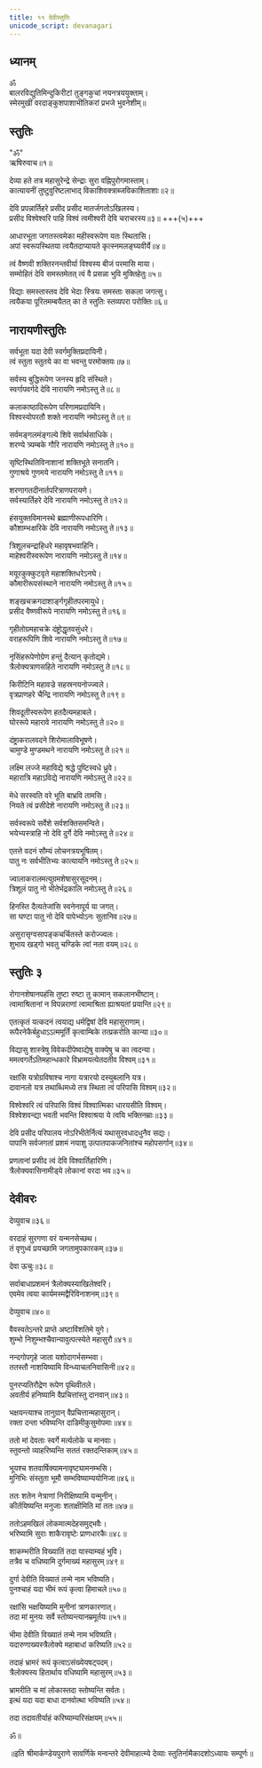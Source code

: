 ```yaml
---
title: ११ देवीस्तुतिः
unicode_script: devanagari
---
```


## ध्यानम् 
ॐ  
बालरविद्युतिमिन्दुकिरीटां तुङ्‌गकुचां नयनत्रययुक्ताम्।  
स्मेरमुखीं वरदाङ्‌कुशपाशाभीतिकरां प्रभजे भुवनेशीम्॥


## स्तुतिः
"ॐ"  
ऋषिरुवाच॥१॥

देव्या हते तत्र महासुरेन्द्रे सेन्द्राः सुरा वह्निपुरोगमास्ताम्।  
कात्यायनीं तुष्टुवुरिष्टलाभाद् विकाशिवक्त्राब्जविकाशिताशाः॥२॥


देवि प्रपन्नार्तिहरे प्रसीद प्रसीद मातर्जगतोऽखिलस्य।  
प्रसीद विश्‍वेश्‍वरि पाहि विश्‍वं त्वमीश्‍वरी देवि चराचरस्य॥३॥ +++(५)+++

आधारभूता जगतस्त्वमेका महीस्वरूपेण यतः स्थितासि।  
अपां स्वरूपस्थितया त्वयैतदाप्यायते कृत्स्नमलङ्‌घ्यवीर्ये॥४॥

त्वं वैष्णवी शक्तिरनन्तवीर्या विश्‍वस्य बीजं परमासि माया।  
सम्मोहितं देवि समस्तमेतत् त्वं वै प्रसन्ना भुवि मुक्तिहेतुः॥५॥

विद्याः समस्तास्तव देवि भेदाः स्त्रियः समस्ताः सकला जगत्सु।  
त्वयैकया पूरितमम्बयैतत् का ते स्तुतिः स्तव्यपरा परोक्तिः॥६॥

## नारायणीस्तुतिः
सर्वभूता यदा देवी स्वर्गमुक्तिप्रदायिनी।  
त्वं स्तुता स्तुतये का वा भवन्तु परमोक्तयः॥७॥

सर्वस्य बुद्धिरूपेण जनस्य हृदि संस्थिते।  
स्वर्गापवर्गदे देवि नारायणि नमोऽस्तु ते॥८॥

कलाकाष्ठादिरूपेण परिणामप्रदायिनि।  
विश्‍वस्योपरतौ शक्ते नारायणि नमोऽस्तु ते॥९॥

सर्वमङ्‌गलमंङ्‌गल्ये शिवे सर्वार्थसाधिके।  
शरण्ये त्र्यम्बके गौरि नारायणि नमोऽस्तु ते॥१०॥

सृष्टिस्थितिविनाशानां शक्तिभूते सनातनि।  
गुणाश्रये गुणमये नारायणि नमोऽस्तु ते॥११॥

शरणागतदीनार्तपरित्राणपरायणे।  
सर्वस्यार्तिहरे देवि नारायणि नमोऽस्तु ते॥१२॥

हंसयुक्तविमानस्थे ब्रह्माणीरूपधारिणि।  
कौशाम्भःक्षरिके देवि नारायणि नमोऽस्तु ते॥१३॥

त्रिशूलचन्द्राहिधरे महावृषभवाहिनि।  
माहेश्‍वरीस्वरूपेण नारायणि नमोऽस्तु ते॥१४॥

मयूरकुक्कुटवृते महाशक्तिधरेऽनघे।  
कौमारीरूपसंस्थाने नारायणि नमोऽस्तु ते॥१५॥

शङ्‌खचक्रगदाशाङ्‌र्गगृहीतपरमायुधे।  
प्रसीद वैष्णवीरूपे नारायणि नमोऽस्तु ते॥१६॥

गृहीतोग्रमहाचक्रे दंष्ट्रोद्धृतवसुंधरे।  
वराहरूपिणि शिवे नारायणि नमोऽस्तु ते॥१७॥

नृसिंहरूपेणोग्रेण हन्तुं दैत्यान् कृतोद्यमे।  
त्रैलोक्यत्राणसहिते नारायणि नमोऽस्तु ते॥१८॥

किरीटिनि महावज्रे सहस्रनयनोज्ज्वले।  
वृत्रप्राणहरे चैन्द्रि नारायणि नमोऽस्तु ते॥१९॥

शिवदूतीस्वरूपेण हतदैत्यमहाबले।  
घोररूपे महारावे नारायणि नमोऽस्तु ते॥२०॥

दंष्ट्राकरालवदने शिरोमालाविभूषणे।  
चामुण्डे मुण्डमथने नारायणि नमोऽस्तु ते॥२१॥

लक्ष्मि लज्जे महाविद्ये श्रद्धे पुष्टिस्वधे ध्रुवे।  
महारात्रि महाऽविद्ये नारायणि नमोऽस्तु ते॥२२॥

मेधे सरस्वति वरे भूति बाभ्रवि तामसि।  
नियते त्वं प्रसीदेशे नारायणि नमोऽस्तु ते॥२३॥

सर्वस्वरूपे सर्वेशे सर्वशक्तिसमन्विते।  
भयेभ्यस्त्राहि नो देवि दुर्गे देवि नमोऽस्तु ते॥२४॥

एतत्ते वदनं सौम्यं लोचनत्रयभूषितम्।  
पातु नः सर्वभीतिभ्यः कात्यायनि नमोऽस्तु ते॥२५॥

ज्वालाकरालमत्युग्रमशेषासुरसूदनम्।  
त्रिशूलं पातु नो भीतेर्भद्रकालि नमोऽस्तु ते॥२६॥

हिनस्ति दैत्यतेजांसि स्वनेनापूर्य या जगत्।  
सा घण्टा पातु नो देवि पापेभ्योऽनः सुतानिव॥२७॥

असुरासृग्वसापङ्‌कचर्चितस्ते करोज्ज्वलः।  
शुभाय खड्‌गो भवतु चण्डिके त्वां नता वयम्॥२८॥

## स्तुतिः ३
रोगानशेषानपहंसि तुष्टा रुष्टा तु कामान् सकलानभीष्टान्।  
त्वामाश्रितानां न विपन्नराणां त्वामाश्रिता ह्याश्रयतां प्रयान्ति॥२९॥

एतत्कृतं यत्कदनं त्वयाद्य धर्मद्विषां देवि महासुराणाम्।  
रूपैरनेकैर्बहुधाऽऽत्ममूर्तिं कृत्वाम्बिके तत्प्रकरोति कान्या॥३०॥

विद्यासु शास्त्रेषु विवेकदीपेष्वाद्येषु वाक्येषु च का त्वदन्या।  
ममत्वगर्तेऽतिमहान्धकारे विभ्रामयत्येतदतीव विश्‍वम्॥३१॥

रक्षांसि यत्रोग्रविषाश्‍च नागा यत्रारयो दस्युबलानि यत्र।  
दावानलो यत्र तथाब्धिमध्ये तत्र स्थिता त्वं परिपासि विश्‍वम्॥३२॥

विश्‍वेश्‍वरि त्वं परिपासि विश्‍वं विश्‍वात्मिका धारयसीति विश्‍वम्।  
विश्‍वेशवन्द्या भवती भवन्ति विश्‍वाश्रया ये त्वयि भक्तिनम्राः॥३३॥

देवि प्रसीद परिपालय नोऽरिभीतेर्नित्यं यथासुरवधादधुनैव सद्यः।  
पापानि सर्वजगतां प्रशमं नयाशु उत्पातपाकजनितांश्‍च महोपसर्गान्॥३४॥

प्रणतानां प्रसीद त्वं देवि विश्‍वार्तिहारिणि।  
त्रैलोक्यवासिनामीड्‍ये लोकानां वरदा भव॥३५॥

## देवीवरः

देव्युवाच॥३६॥

वरदाहं सुरगणा वरं यन्मनसेच्छथ।  
तं वृणुध्वं प्रयच्छामि जगतामुपकारकम्॥३७॥

देवा ऊचुः॥३८॥

सर्वाबाधाप्रशमनं त्रैलोक्यस्याखिलेश्‍वरि।  
एवमेव त्वया कार्यमस्मद्वैरिविनाशनम्॥३९॥

देव्युवाच॥४०॥

वैवस्वतेऽन्तरे प्राप्ते अष्टाविंशतिमे युगे।  
शुम्भो निशुम्भश्‍चैवान्यावुत्पत्स्येते महासुरौ॥४१॥

नन्दगोपगृहे जाता यशोदागर्भसम्भवा।  
ततस्तौ नाशयिष्यामि विन्ध्याचलनिवासिनी॥४२॥

पुनरप्यतिरौद्रेण रूपेण पृथिवीतले।  
अवतीर्य हनिष्यामि वैप्रचित्तांस्तु दानवान्॥४३॥

भक्षयन्त्याश्‍च तानुग्रान् वैप्रचित्तान्महासुरान्।  
रक्ता दन्ता भविष्यन्ति दाडिमीकुसुमोपमाः॥४४॥

ततो मां देवताः स्वर्गे मर्त्यलोके च मानवाः।  
स्तुवन्तो व्याहरिष्यन्ति सततं रक्तदन्तिकाम्॥४५॥

भूयश्‍च शतवार्षिक्यामनावृष्ट्यामनम्भसि।  
मुनिभिः संस्तुता भूमौ सम्भविष्याम्ययोनिजा॥४६॥

ततः शतेन नेत्राणां निरीक्षिष्यामि यन्मुनीन्।  
कीर्तयिष्यन्ति मनुजाः शताक्षीमिति मां ततः॥४७॥

ततोऽहमखिलं लोकमात्मदेहसमुद्भवैः।  
भरिष्यामि सुराः शाकैरावृष्टेः प्राणधारकैः॥४८॥

शाकम्भरीति विख्यातिं तदा यास्याम्यहं भुवि।  
तत्रैव च वधिष्यामि दुर्गमाख्यं महासुरम्॥४९॥

दुर्गा देवीति विख्यातं तन्मे नाम भविष्यति।  
पुनश्‍चाहं यदा भीमं रूपं कृत्वा हिमाचले॥५०॥

रक्षांसि भक्षयिष्यामि मुनीनां त्राणकारणात्।  
तदा मां मुनयः सर्वे स्तोष्यन्त्यानम्रमूर्तयः॥५१॥

भीमा देवीति विख्यातं तन्मे नाम भविष्यति।  
यदारुणाख्यस्त्रैलोक्ये महाबाधां करिष्यति॥५२॥

तदाहं भ्रामरं रूपं कृत्वाऽसंख्येयषट्‌पदम्।  
त्रैलोक्यस्य हितार्थाय वधिष्यामि महासुरम्॥५३॥

भ्रामरीति च मां लोकास्तदा स्तोष्यन्ति सर्वतः।  
इत्थं यदा यदा बाधा दानवोत्था भविष्यति॥५४॥

तदा तदावतीर्याहं करिष्याम्यरिसंक्षयम्॥५५॥

ॐ॥

॥इति श्रीमार्कण्डेयपुराणे सावर्णिके मन्वन्तरे देवीमाहात्म्ये देव्याः स्तुतिर्नामैकादशोऽध्यायः सम्पूर्णः॥
